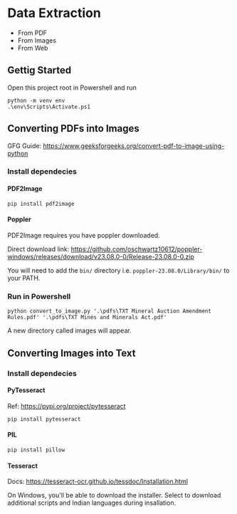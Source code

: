 # Data Extraction
- From PDF
- From Images
- From Web

## Gettig Started
Open this project root in Powershell and run
```
python -m venv env
.\env\Scripts\Activate.ps1
```

## Converting PDFs into Images
GFG Guide: https://www.geeksforgeeks.org/convert-pdf-to-image-using-python

### Install dependecies
#### PDF2Image
```
pip install pdf2image
```

#### Poppler
PDF2Image requires you have poppler downloaded.

Direct download link: https://github.com/oschwartz10612/poppler-windows/releases/download/v23.08.0-0/Release-23.08.0-0.zip

You will need to add the `bin/` directory i.e. `poppler-23.08.0/Library/bin/` to your PATH.

### Run in Powershell
```
python convert_to_image.py '.\pdfs\TXT Mineral Auction Amendment Rules.pdf' '.\pdfs\TXT Mines and Minerals Act.pdf'
```

A new directory called images will appear.

## Converting Images into Text

### Install dependecies
#### PyTesseract
Ref: https://pypi.org/project/pytesseract
```
pip install pytesseract
```

#### PIL
```
pip install pillow
```

#### Tesseract
Docs: https://tesseract-ocr.github.io/tessdoc/Installation.html

On Windows, you'll be able to download the installer.
Select to download additional scripts and Indian languages during insallation.
